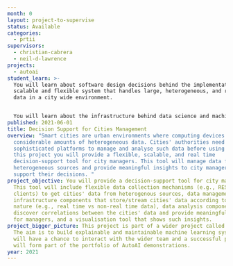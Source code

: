 ```yaml
---
month: 0
layout: project-to-supervise
status: Available
categories:
  - prtii
supervisors:
  - christian-cabrera
  - neil-d-lawrence
projects:
  - autoai
student_learn: >-
  You will learn about software design decisions behind the implementation of a
  scalable and flexible system that handles large, heterogeneous, and real time
  data in a city wide environment.


  You will learn about the infrastructure behind data science and machine learning and how to build such infrastructure in a cloud environment.
published: 2021-06-01
title: Decision Support for Cities Management
overview: "Smart cities are urban environments where computing devices generate
  considerable amounts of heterogeneous data. Cities' authorities need
  sophisticated platforms to manage and analyse such data before using it. In
  this project you will provide a flexible, scalable, and real time
  decision-support tool for city managers. This tool will manage data from
  heterogeneous sources and provide meaningful insights to city managers to
  support their decisions. "
project_objective: You will provide a decision-support tool for city managers.
  This tool will include flexible data collection mechanisms (e.g., REST API
  clients) to get cities' data from heterogenous sources, data management and
  infrastructure components that store/stream cities' data according to its
  nature (e.g., real time vs non-real time data), data analysis components that
  discover correlations between the cities' data and provide meaningful insights
  for managers, and a visualisation tool that shows such insights.
project_bigger_picture: This project is part of a wider project called AutoAI.
  The aim is to build explainable and maintainable machine learning systems. You
  will have a chance to interact with the wider team and a successful project
  will form part of the portfolio of AutoAI demonstrations.
year: 2021
---
```

